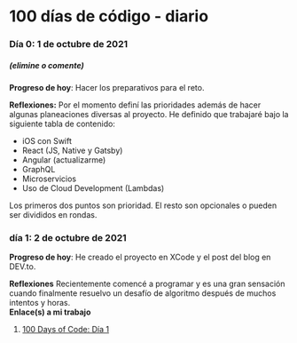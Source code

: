 # 100 días de código - diario

### Día 0: 1 de octubre de 2021

##### (elimine o comente)

**Progreso de hoy**: Hacer los preparativos para el reto.

**Reflexiones:** Por el momento definí las prioridades además de hacer algunas planeaciones diversas al proyecto. He definido que trabajaré bajo la siguiente tabla de contenido:
* iOS con Swift
* React (JS, Native y Gatsby)
* Angular (actualizarme)
* GraphQL
* Microservicios
* Uso de Cloud Development (Lambdas)

Los primeros dos puntos son prioridad. El resto son opcionales o pueden ser divididos en rondas.

### día 1: 2 de octubre de 2021

**Progreso de hoy**: He creado el proyecto en XCode y el post del blog en DEV.to.

**Reflexiones** Recientemente comencé a programar y es una gran sensación cuando finalmente resuelvo un desafío de algoritmo después de muchos intentos y horas.  
**Enlace(s) a mi trabajo**

1.  [100 Days of Code: Día 1](https://www.freecodecamp.com/challenges/find-the-longest-word-in-a-string)
